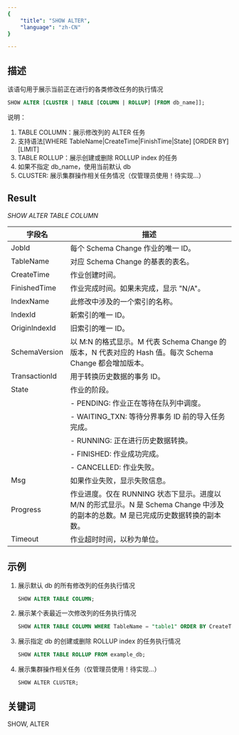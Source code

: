 ```yaml
---
{
    "title": "SHOW ALTER",
    "language": "zh-CN"
}

---
```


<!--
Licensed to the Apache Software Foundation (ASF) under one
or more contributor license agreements.  See the NOTICE file
distributed with this work for additional information
regarding copyright ownership.  The ASF licenses this file
to you under the Apache License, Version 2.0 (the
"License"); you may not use this file except in compliance
with the License.  You may obtain a copy of the License at

  http://www.apache.org/licenses/LICENSE-2.0

Unless required by applicable law or agreed to in writing,
software distributed under the License is distributed on an
"AS IS" BASIS, WITHOUT WARRANTIES OR CONDITIONS OF ANY
KIND, either express or implied.  See the License for the
specific language governing permissions and limitations
under the License.
-->


## 描述

该语句用于展示当前正在进行的各类修改任务的执行情况

```sql
SHOW ALTER [CLUSTER | TABLE [COLUMN | ROLLUP] [FROM db_name]];
```

说明：

1. TABLE COLUMN：展示修改列的 ALTER 任务
2. 支持语法[WHERE TableName|CreateTime|FinishTime|State] [ORDER BY] [LIMIT]
3. TABLE ROLLUP：展示创建或删除 ROLLUP index 的任务
4. 如果不指定 db_name，使用当前默认 db
5. CLUSTER: 展示集群操作相关任务情况（仅管理员使用！待实现...）

## Result

*SHOW ALTER TABLE COLUMN*

| 字段名            | 描述                                                         |
|-----------------------|------------------------------------------------------------------|
| JobId                 | 每个 Schema Change 作业的唯一 ID。                          |
| TableName             | 对应 Schema Change 的基表的表名。 |
| CreateTime            | 作业创建时间。                                              |
| FinishedTime          | 作业完成时间。如果未完成，显示 "N/A"。      |
| IndexName             | 此修改中涉及的一个索引的名称。        |
| IndexId               | 新索引的唯一 ID。                                      |
| OriginIndexId         | 旧索引的唯一 ID。                                      |
| SchemaVersion         | 以 M:N 的格式显示。M 代表 Schema Change 的版本，N 代表对应的 Hash 值。每次 Schema Change 都会增加版本。 |
| TransactionId         | 用于转换历史数据的事务 ID。                  |
| State                 | 作业的阶段。                                               |
|                       | - PENDING: 作业正在等待在队列中调度。        |
|                       | - WAITING_TXN: 等待分界事务 ID 前的导入任务完成。 |
|                       | - RUNNING: 正在进行历史数据转换。                |
|                       | - FINISHED: 作业成功完成。                            |
|                       | - CANCELLED: 作业失败。                                          |
| Msg                   | 如果作业失败，显示失败信息。                        |
| Progress              | 作业进度。仅在 RUNNING 状态下显示。进度以 M/N 的形式显示。N 是 Schema Change 中涉及的副本的总数。M 是已完成历史数据转换的副本数。 |
| Timeout                | 作业超时时间，以秒为单位。                                       |

## 示例

1. 展示默认 db 的所有修改列的任务执行情况

   ```sql
   SHOW ALTER TABLE COLUMN;
   ```

2. 展示某个表最近一次修改列的任务执行情况

   ```sql
   SHOW ALTER TABLE COLUMN WHERE TableName = "table1" ORDER BY CreateTime DESC LIMIT 1;
   ```

3. 展示指定 db 的创建或删除 ROLLUP index 的任务执行情况

   ```sql
   SHOW ALTER TABLE ROLLUP FROM example_db;
   ```

4. 展示集群操作相关任务（仅管理员使用！待实现...）

   ```
   SHOW ALTER CLUSTER;
   ```

## 关键词

SHOW, ALTER

